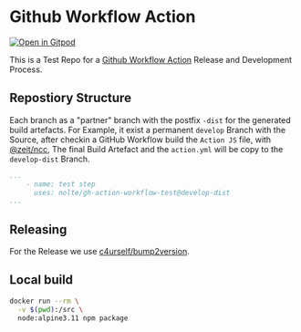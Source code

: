 # Github Workflow Action 

[![Open in Gitpod](https://gitpod.io/button/open-in-gitpod.svg)](https://gitpod.io/#https://github.com/nolte/gh-action-workflow-test)

This is a Test Repo for a [Github Workflow Action](https://help.github.com/en/actions/reference/workflow-syntax-for-github-actions) Release and Development Process.


## Repostiory Structure

Each branch as a "partner" branch with the postfix ```-dist``` for the generated build artefacts. 
For Example, it exist a permanent ```develop``` Branch with the Source, after checkin a GitHub Workflow build the ```Action JS``` file, with [@zeit/ncc](https://github.com/zeit/ncc), The final Build Artefact and the ```action.yml``` will be copy to the ```develop-dist``` Branch.

```yaml
...
    - name: test step
      uses: nolte/gh-action-workflow-test@develop-dist
...
```

## Releasing

For the Release we use [c4urself/bump2version](https://github.com/c4urself/bump2version).

## Local build

```bash
docker run --rm \
  -v $(pwd):/src \
  node:alpine3.11 npm package
```

